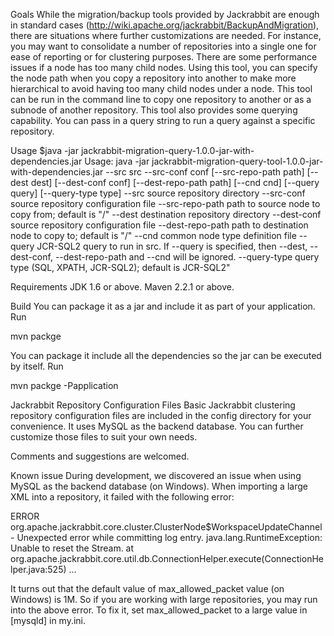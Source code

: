 Goals
While the migration/backup tools provided by Jackrabbit are enough in standard cases (http://wiki.apache.org/jackrabbit/BackupAndMigration), there are situations where further customizations are needed.
For instance, you may want to consolidate a number of repositories into a single one for ease of reporting or for clustering purposes. There are some performance issues if a node has too
many child nodes. Using this tool, you can specify the node path when you copy a repository into another to make more
hierarchical to avoid having too many child nodes under a node. This tool can be run in the command line to copy one repository to another or as a subnode of another repository.
This tool also provides some querying capability. You can pass in a query string to run a query against a specific repository.

Usage
$java -jar jackrabbit-migration-query-1.0.0-jar-with-dependencies.jar
Usage: java -jar jackrabbit-migration-query-tool-1.0.0-jar-with-dependencies.jar --src src --src-conf conf [--src-repo-path path] [--dest dest] [--dest-conf conf] 
[--dest-repo-path path] [--cnd cnd] [--query query] [--query-type type]
         --src source repository directory
         --src-conf source repository configuration file
         --src-repo-path path to source node to copy from; default is "/"
         --dest destination repository directory
         --dest-conf source repository configuration file
         --dest-repo-path path to destination node to copy to; default is "/"
         --cnd common node type definition file
         --query JCR-SQL2 query to run in src. If --query is specified, then --dest, --dest-conf, --dest-repo-path and --cnd will be ignored.
         --query-type query type (SQL, XPATH, JCR-SQL2); default is JCR-SQL2"
 

       
Requirements
JDK 1.6 or above.
Maven 2.2.1 or above.

Build 
You can package it as a jar and include it as part of your application. Run 

mvn packge

You can package it include all the dependencies so the jar can be executed by itself. Run

mvn packge -Papplication


Jackrabbit Repository Configuration Files
Basic Jackrabbit clustering repository configuration files are included in the config directory for your convenience. It uses MySQL as the backend database. You can further customize those files
to suit your own needs.

Comments and suggestions are welcomed.

Known issue
During development, we discovered an issue when using MySQL as the backend database (on Windows). When importing a large XML into a repository, it failed with the following error:

ERROR org.apache.jackrabbit.core.cluster.ClusterNode$WorkspaceUpdateChannel - Unexpected error while committing log entry.
java.lang.RuntimeException: Unable to reset the Stream.
	at org.apache.jackrabbit.core.util.db.ConnectionHelper.execute(ConnectionHelper.java:525)
    ...
    
It turns out that the default value of max_allowed_packet value (on Windows) is 1M. So if you are working with large repositories, you may run into the above error. To fix it, set 
max_allowed_packet to a large value in [mysqld] in my.ini.
